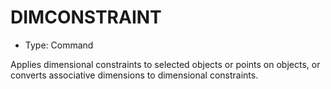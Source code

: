 # DIMCONSTRAINT

- Type: Command

Applies dimensional constraints to selected objects or points on objects, or converts associative dimensions to dimensional constraints.
